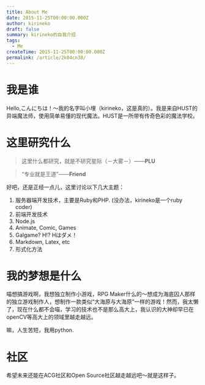 ```yaml
---
title: About Me
date: 2015-11-25T00:00:00.000Z
author: kirineko
draft: false
summary: kirineko的自我介绍
tags:
  - Me
createTime: 2015-11-25T00:00:00.000Z
permalink: /article/2k04cn38/
---
```


# 我是谁

Hello,こんにちは！～我的名字叫小埋（kirineko，这是真的）。我是来自HUST的异端魔法师，使用简单易懂的现代魔法。HUST是一所带有传奇色彩的魔法学校。

# 这里研究什么

>这里什么都研究，就是不研究星际（－大雾－）——**PLU**

>“专业就是王道”——**Friend**

好吧，还是正经一点儿，这里讨论以下几大主题：

1. 服务器端开发技术，主要是Ruby和PHP. (没办法，kirineko是一个ruby coder)
2. 前端开发技术
3. Node.js
4. Animate, Comic, Games
5. Galgame? H!? Hはダメ！
6. Markdown, Latex, etc
7. 形式化方法

# 我的梦想是什么

喵想搞游戏啊，我想独立制作小游戏，RPG Maker什么的～想成为海底囚人那样的独立游戏制作人，想制作一款类似“大海原与大海原”一样的游戏！然而，我太懒了，现在什么都不会喵，学习的技术也不是那么高大上，我认识的大神却早已在openCV等高大上的领域里越走越远。

嘛，人生苦短，我用python.

# 社区

希望未来还能在ACG社区和Open Source社区越走越远吧～就是这样子。
